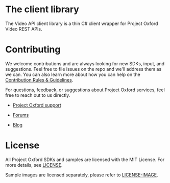 The client library
==================

The Video API client library is a thin C\# client wrapper for Project Oxford Video
REST APIs.  

Contributing
============
We welcome contributions and are always looking for new SDKs, input, and
suggestions. Feel free to file issues on the repo and we'll address them as we can. You can also learn more about how you can help on the [Contribution
Rules & Guidelines](</CONTRIBUTING.md>).

For questions, feedback, or suggestions about Project Oxford services, feel free to reach out to us directly.

-   [Project Oxford support](<mailto:oxfordSup@microsoft.com?subject=Project%20Oxford%20Support>)

-   [Forums](<https://social.msdn.microsoft.com/forums/azure/en-US/home?forum=mlapi>)

-   [Blog](<https://blogs.technet.com/b/machinelearning/archive/tags/project+oxford/default.aspx>)

License
=======

All Project Oxford SDKs and samples are licensed with the MIT License. For more details, see
[LICENSE](</LICENSE.md>).

Sample images are licensed separately, please refer to [LICENSE-IMAGE](</LICENSE-IMAGE.md>).
